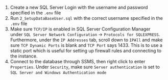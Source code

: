 1. Create a new SQL Server Login with the username and password specified in the `.env` file
2. Run `2_SetupDataBaseUser.sql` with the correct username specified in the `.env` file
3. Make sure `TCP/IP` is enabled in SQL Server Configuration Manager under `SQL Server Network Configuration` -> `Protocols for SQLEXPRESS`. Furthermore, under the `IP Addresses` tab, scroll down to `IPAll` and make sure `TCP Dynamic Ports` is blank and `TCP Port` says 1433. This is to use a static port which is useful for setting up firewall rules and connecting to the instance.
4. Connect to the database through SSMS, then right click to enter `Properties`. Under `Security`, make sure `Server authentication` is set to `SQL Server and Windows Authentication mode`